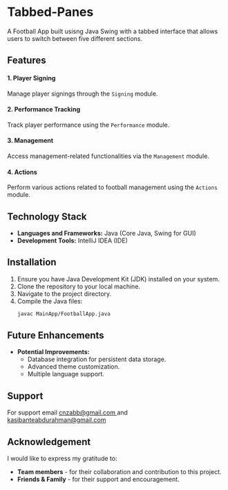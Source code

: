 # **Tabbed-Panes**
A Football App built usisng Java Swing with a tabbed interface that allows users to switch between five different sections. 

## **Features**
 #### **1. Player Signing** 
 Manage player signings through the `Signing` module.

 #### **2. Performance Tracking** 
 Track player performance using the `Performance` module.

 #### **3. Management**
 Access management-related functionalities via the `Management` module.

 #### **4. Actions** 
 Perform various actions related to football management using the `Actions` module.

##  **Technology Stack**

* **Languages and Frameworks:** Java (Core Java, Swing for GUI)
* **Development Tools:** IntelliJ IDEA (IDE)

## **Installation**
1. Ensure you have Java Development Kit (JDK) installed on your system.
2. Clone the repository to your local machine.
3. Navigate to the project directory.
4. Compile the Java files:
   ```bash
   javac MainApp/FootballApp.java
## **Future Enhancements** 

* **Potential Improvements:**
    * Database integration for persistent data storage.
    * Advanced theme customization.
    * Multiple language support.

## **Support**
For support email [cnzabb@gmail.com ](mailto:cnzabb@gmail.com)  and [kasibanteabdurahman@gmail.com](mailto:kasibanteabdurahman@gmail.com)

## **Acknowledgement**
I would like to express my gratitude to:
- **Team members** - for their collaboration and contribution to this project.
- **Friends & Family** - for their support and encouragement.

